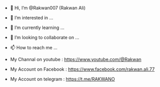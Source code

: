 - 👋 Hi, I’m @Rakwan007 (Rakwan Ali)
- 👀 I’m interested in ...
- 🌱 I’m currently learning ...
- 💞️ I’m looking to collaborate on ...
- 📫 How to reach me ...

- My Channal on youtube :
https://www.youtube.com/@Rakwan
- My Account on Facebook :
https://www.facebook.com/rakwan.ali.77
- My Account on telegram :
https://t.me/RAKWANO
<!---
Rakwan007/Rakwan007 is a ✨ special ✨ repository because its `README.md` (this file) appears on your GitHub profile.
You can click the Preview link to take a look at your changes.
--->
